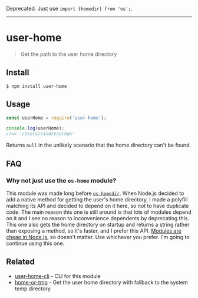 Deprecated. Just use `import {homedir} from 'os';`.

---

# user-home

> Get the path to the user home directory


## Install

```
$ npm install user-home
```


## Usage

```js
const userHome = require('user-home');

console.log(userHome);
//=> '/Users/sindresorhus'
```

Returns `null` in the unlikely scenario that the home directory can't be found.


## FAQ

### Why not just use the `os-home` module?

This module was made long before [`os-homedir`](https://github.com/sindresorhus/os-homedir). When Node.js decided to add a native method for getting the user's home directory, I made a polyfill matching its API and decided to depend on it here, so not to have duplicate code. The main reason this one is still around is that lots of modules depend on it and I see no reason to inconvenience dependents by deprecating this. This one also gets the home directory on startup and returns a string rather than exposing a method, so it's faster, and I prefer this API. [Modules are cheap in Node.js](https://github.com/sindresorhus/ama/issues/10#issuecomment-117766328), so doesn't matter. Use whichever you prefer. I'm going to continue using this one.


## Related

- [user-home-cli](https://github.com/sindresorhus/user-home-cli) - CLI for this module
- [home-or-tmp](https://github.com/sindresorhus/home-or-tmp) - Get the user home directory with fallback to the system temp directory
